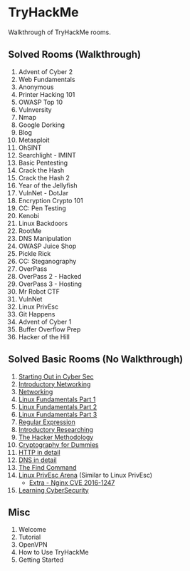 # TryHackMe
Walkthrough of TryHackMe rooms.

## Solved Rooms (Walkthrough)
1. Advent of Cyber 2
1. Web Fundamentals
1. Anonymous
1. Printer Hacking 101
1. OWASP Top 10
1. Vulnversity
1. Nmap
1. Google Dorking
1. Blog
1. Metasploit
1. OhSINT
1. Searchlight - IMINT
1. Basic Pentesting
1. Crack the Hash
1. Crack the Hash 2
1. Year of the Jellyfish
1. VulnNet - DotJar
1. Encryption Crypto 101
1. CC: Pen Testing
1. Kenobi
1. Linux Backdoors
1. RootMe
1. DNS Manipulation
1. OWASP Juice Shop
1. Pickle Rick
1. CC: Steganography
1. OverPass
1. OverPass 2 - Hacked
1. OverPass 3 - Hosting
1. Mr Robot CTF
1. VulnNet
1. Linux PrivEsc
1. Git Happens
1. Advent of Cyber 1
1. Buffer Overflow Prep
1. Hacker of the Hill

## Solved Basic Rooms (No Walkthrough) 
1. [Starting Out in Cyber Sec](https://tryhackme.com/room/startingoutincybersec)
1. [Introductory Networking](https://tryhackme.com/room/introtonetworking)
1. [Networking](https://tryhackme.com/room/bpnetworking)
1. [Linux Fundamentals Part 1](https://tryhackme.com/room/linux1)
1. [Linux Fundamentals Part 2](https://tryhackme.com/room/linux2)
1. [Linux Fundamentals Part 3](https://tryhackme.com/room/linux3)
1. [Regular Expression](https://tryhackme.com/room/catregex)
1. [Introductory Researching](https://tryhackme.com/room/introtoresearch)
1. [The Hacker Methodology](https://tryhackme.com/room/hackermethodology)
1. [Cryptography for Dummies](https://tryhackme.com/room/cryptographyfordummies)
1. [HTTP in detail](https://tryhackme.com/room/httpindetail)
1. [DNS in detail](https://tryhackme.com/room/dnsindetail)
1. [The Find Command](https://tryhackme.com/room/thefindcommand)
1. [Linux PrivEsc Arena](https://tryhackme.com/room/linuxprivescarena) (Similar to Linux PrivEsc)
    - [Extra - Nginx CVE 2016-1247](https://legalhackers.com/advisories/Nginx-Exploit-Deb-Root-PrivEsc-CVE-2016-1247.html)
1. [Learning CyberSecurity](https://tryhackme.com/room/beginnerpathintro)


## Misc
1. Welcome
1. Tutorial
1. OpenVPN
1. How to Use TryHackMe
1. Getting Started